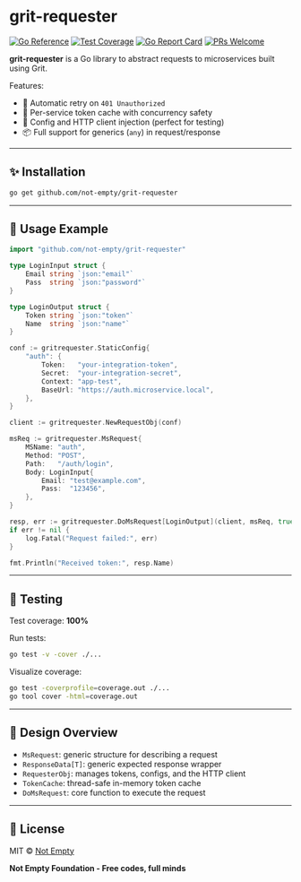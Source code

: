 # grit-requester

[![Go Reference](https://pkg.go.dev/badge/github.com/not-empty/grit-requester.svg)](https://pkg.go.dev/github.com/not-empty/grit-requester)
[![Test Coverage](https://img.shields.io/badge/test-100%25-brightgreen)](#)
[![Go Report Card](https://goreportcard.com/badge/github.com/not-empty/grit-requester)](https://goreportcard.com/report/github.com/not-empty/grit-requester)
[![PRs Welcome](https://img.shields.io/badge/PRs-welcome-brightgreen.svg?style=flat-square)](http://makeapullrequest.com)

**grit-requester** is a Go library to abstract requests to microservices built using Grit.

Features:

- 🔁 Automatic retry on `401 Unauthorized`
- 🔐 Per-service token cache with concurrency safety
- 💉 Config and HTTP client injection (perfect for testing)
- 📦 Full support for generics (`any`) in request/response

---

## ✨ Installation

```bash
go get github.com/not-empty/grit-requester
```

---

## 🚀 Usage Example

```go
import "github.com/not-empty/grit-requester"

type LoginInput struct {
	Email string `json:"email"`
	Pass  string `json:"password"`
}

type LoginOutput struct {
	Token string `json:"token"`
	Name  string `json:"name"`
}

conf := gritrequester.StaticConfig{
	"auth": {
		Token:   "your-integration-token",
		Secret:  "your-integration-secret",
		Context: "app-test",
		BaseUrl: "https://auth.microservice.local",
	},
}

client := gritrequester.NewRequestObj(conf)

msReq := gritrequester.MsRequest{
	MSName: "auth",
	Method: "POST",
	Path:   "/auth/login",
	Body: LoginInput{
		Email: "test@example.com",
		Pass:  "123456",
	},
}

resp, err := gritrequester.DoMsRequest[LoginOutput](client, msReq, true)
if err != nil {
	log.Fatal("Request failed:", err)
}

fmt.Println("Received token:", resp.Name)
```

---

## 🧪 Testing

Test coverage: **100%**

Run tests:

```bash
go test -v -cover ./...
```

Visualize coverage:

```bash
go test -coverprofile=coverage.out ./...
go tool cover -html=coverage.out
```

---

## 🧠 Design Overview

- `MsRequest`: generic structure for describing a request
- `ResponseData[T]`: generic expected response wrapper
- `RequesterObj`: manages tokens, configs, and the HTTP client
- `TokenCache`: thread-safe in-memory token cache
- `DoMsRequest`: core function to execute the request

---

## 🔧 License

MIT © [Not Empty](https://github.com/not-empty)

**Not Empty Foundation - Free codes, full minds**
